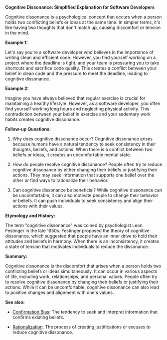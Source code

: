 **Cognitive Dissonance: Simplified Explanation for Software Developers**

Cognitive dissonance is a psychological concept that occurs when a person holds
two conflicting beliefs or ideas at the same time. In simpler terms, it's like
having two thoughts that don't match up, causing discomfort or tension in the
mind.

**Example 1:**

Let's say you're a software developer who believes in the importance of writing
clean and efficient code. However, you find yourself working on a project where
the deadline is tight, and your team is pressuring you to take shortcuts and
sacrifice code quality. This creates a conflict between your belief in clean
code and the pressure to meet the deadline, leading to cognitive dissonance.

**Example 2:**

Imagine you have always believed that regular exercise is crucial for maintaining
a healthy lifestyle. However, as a software developer, you often find yourself
working long hours and neglecting physical activity. This contradiction between
your belief in exercise and your sedentary work habits creates cognitive
dissonance.

**Follow-up Questions:**

1. Why does cognitive dissonance occur?
   Cognitive dissonance arises because humans have a natural tendency to seek
   consistency in their thoughts, beliefs, and actions. When there is a conflict
   between two beliefs or ideas, it creates an uncomfortable mental state.

2. How do people resolve cognitive dissonance?
   People often try to reduce cognitive dissonance by either changing their
   beliefs or justifying their actions. They may seek information that supports
   one belief over the other or find ways to rationalize their behavior.

3. Can cognitive dissonance be beneficial?
   While cognitive dissonance can be uncomfortable, it can also motivate people
   to change their behavior or beliefs. It can push individuals to seek
   consistency and align their actions with their values.

**Etymology and History:**

The term "cognitive dissonance" was coined by psychologist Leon Festinger in the
late 1950s. Festinger proposed the theory of cognitive dissonance, which
suggested that people have an inner drive to hold their attitudes and beliefs in
harmony. When there is an inconsistency, it creates a state of tension that
motivates individuals to reduce the dissonance.

**Summary:**

Cognitive dissonance is the discomfort that arises when a person holds two
conflicting beliefs or ideas simultaneously. It can occur in various aspects of
life, including work, relationships, and personal values. People often try to
resolve cognitive dissonance by changing their beliefs or justifying their
actions. While it can be uncomfortable, cognitive dissonance can also lead to
positive changes and alignment with one's values.

**See also:**

- [Confirmation Bias](?concept=confirmation+bias&specialist_role=Psychologist&target_audience=Software+developer):
  The tendency to seek and interpret information that confirms existing beliefs.
  
- [Rationalization](?concept=rationalization&specialist_role=Psychologist&target_audience=Software+developer):
  The process of creating justifications or excuses to reduce cognitive dissonance.
